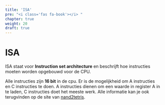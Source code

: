 ```yaml
---
title: 'ISA'
pre: "<i class='fas fa-book'></i> "
chapter: true
weight: 20
draft: true
---
```

# ISA

ISA staat voor **Instruction set architecture** en beschrijft hoe instructies moeten worden opgebouwd voor de CPU.

Alle instructies zijn **16 bit** in de cpu. Er is de mogelijkheid om A instructies en C instructies te doen. A instructies dienen om een waarde in register A in te laden, C instructies doet het meeste werk. Alle informatie kan je ook terugvinden op de site van [nand2tetris](https://b1391bd6-da3d-477d-8c01-38cdf774495a.filesusr.com/ugd/44046b_7ef1c00a714c46768f08c459a6cab45a.pdf).
